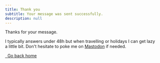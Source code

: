 ```yaml
---
title: Thank you
subtitle: Your message was sent successfully.
description: null
---
```


Thanks for your message.

<i class="far fa-watch"></i> I typically answers under 48h but when travelling or holidays I can get lazy a little bit. Don't hesitate to poke me on <i class="fab fa-mastodon" aria-hidden="true"></i> [Mastodon](https://twitter.com/clawfire) if needed.

<a href="/" class="button"><i class="fas fa-house-return"></i>  Go back home</a>

